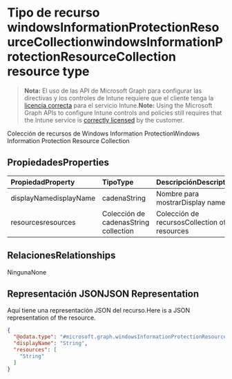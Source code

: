 # <a name="windowsinformationprotectionresourcecollection-resource-type"></a><span data-ttu-id="83ab9-101">Tipo de recurso windowsInformationProtectionResourceCollection</span><span class="sxs-lookup"><span data-stu-id="83ab9-101">windowsInformationProtectionResourceCollection resource type</span></span>

> <span data-ttu-id="83ab9-102">**Nota:** El uso de las API de Microsoft Graph para configurar las directivas y los controles de Intune requiere que el cliente tenga la [licencia correcta](https://go.microsoft.com/fwlink/?linkid=839381) para el servicio Intune.</span><span class="sxs-lookup"><span data-stu-id="83ab9-102">**Note:** Using the Microsoft Graph APIs to configure Intune controls and policies still requires that the Intune service is [correctly licensed](https://go.microsoft.com/fwlink/?linkid=839381) by the customer.</span></span>

<span data-ttu-id="83ab9-103">Colección de recursos de Windows Information Protection</span><span class="sxs-lookup"><span data-stu-id="83ab9-103">Windows Information Protection Resource Collection</span></span>
## <a name="properties"></a><span data-ttu-id="83ab9-104">Propiedades</span><span class="sxs-lookup"><span data-stu-id="83ab9-104">Properties</span></span>
|<span data-ttu-id="83ab9-105">Propiedad</span><span class="sxs-lookup"><span data-stu-id="83ab9-105">Property</span></span>|<span data-ttu-id="83ab9-106">Tipo</span><span class="sxs-lookup"><span data-stu-id="83ab9-106">Type</span></span>|<span data-ttu-id="83ab9-107">Descripción</span><span class="sxs-lookup"><span data-stu-id="83ab9-107">Description</span></span>|
|:---|:---|:---|
|<span data-ttu-id="83ab9-108">displayName</span><span class="sxs-lookup"><span data-stu-id="83ab9-108">displayName</span></span>|<span data-ttu-id="83ab9-109">cadena</span><span class="sxs-lookup"><span data-stu-id="83ab9-109">String</span></span>|<span data-ttu-id="83ab9-110">Nombre para mostrar</span><span class="sxs-lookup"><span data-stu-id="83ab9-110">Display name</span></span>|
|<span data-ttu-id="83ab9-111">resources</span><span class="sxs-lookup"><span data-stu-id="83ab9-111">resources</span></span>|<span data-ttu-id="83ab9-112">Colección de cadenas</span><span class="sxs-lookup"><span data-stu-id="83ab9-112">String collection</span></span>|<span data-ttu-id="83ab9-113">Colección de recursos</span><span class="sxs-lookup"><span data-stu-id="83ab9-113">Collection of resources</span></span>|

## <a name="relationships"></a><span data-ttu-id="83ab9-114">Relaciones</span><span class="sxs-lookup"><span data-stu-id="83ab9-114">Relationships</span></span>
<span data-ttu-id="83ab9-115">Ninguna</span><span class="sxs-lookup"><span data-stu-id="83ab9-115">None</span></span>
## <a name="json-representation"></a><span data-ttu-id="83ab9-116">Representación JSON</span><span class="sxs-lookup"><span data-stu-id="83ab9-116">JSON Representation</span></span>
<span data-ttu-id="83ab9-117">Aquí tiene una representación JSON del recurso.</span><span class="sxs-lookup"><span data-stu-id="83ab9-117">Here is a JSON representation of the resource.</span></span>
<!-- {
  "blockType": "resource",
  "@odata.type": "microsoft.graph.windowsInformationProtectionResourceCollection"
}
-->
``` json
{
  "@odata.type": "#microsoft.graph.windowsInformationProtectionResourceCollection",
  "displayName": "String",
  "resources": [
    "String"
  ]
}
```



